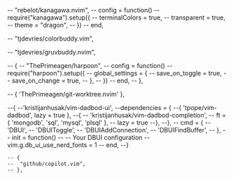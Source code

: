 -- "rebelot/kanagawa.nvim",
-- config = function()
-- require("kanagawa").setup({
-- terminalColors = true,
-- transparent = true,
-- theme = "dragon",
-- })
-- end,

-- "tjdevries/colorbuddy.vim",

-- "tjdevries/gruvbuddy.nvim",

-- {
-- "ThePrimeagen/harpoon",
-- config = function()
-- require("harpoon").setup({
-- global_settings = {
-- save_on_toggle = true,
-- save_on_change = true,
-- },
-- })
-- end,
-- },

-- { 'ThePrimeagen/git-worktree.nvim' },

--{
--'kristijanhusak/vim-dadbod-ui',
--dependencies = {
--{ 'tpope/vim-dadbod', lazy = true },
--{
-- 'kristijanhusak/vim-dadbod-completion',
-- ft = { 'mongodb', 'sql', 'mysql', 'plsql' },
-- lazy = true
--},
--},
-- cmd = {
-- 'DBUI',
-- 'DBUIToggle',
-- 'DBUIAddConnection',
-- 'DBUIFindBuffer',
-- },
-- init = function()
-- -- Your DBUI configuration
-- vim.g.db_ui_use_nerd_fonts = 1
-- end,
--}

    -- {
    -- 	"github/copilot.vim",
    -- },
